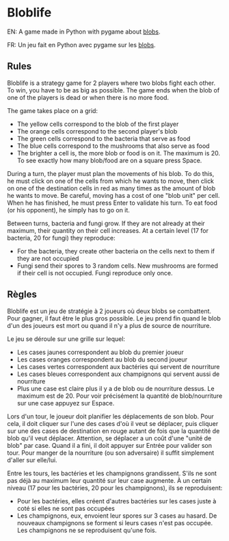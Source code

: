 # Bloblife
EN: A game made in Python with pygame about [blobs](https://en.wikipedia.org/wiki/Physarum_polycephalum).

FR: Un jeu fait en Python avec pygame sur les [blobs](https://en.wikipedia.org/wiki/Physarum_polycephalum).

## Rules
Bloblife is a strategy game for 2 players where two blobs fight each other.
To win, you have to be as big as possible.
The game ends when the blob of one of the players is dead or when there is no more food.

The game takes place on a grid:
- The yellow cells correspond to the blob of the first player
- The orange cells correspond to the second player's blob
- The green cells correspond to the bacteria that serve as food
- The blue cells correspond to the mushrooms that also serve as food
- The brighter a cell is, the more blob or food is on it. The maximum is 20.	To see exactly how many blob/food are on a square press Space.

During a turn, the player must plan the movements of his blob.
To do this, he must click on one of the cells from which he wants to move, then click on one of the destination cells in red as many times as the amount of blob he wants to move.
Be careful, moving has a cost of one "blob unit" per cell.
When he has finished, he must press Enter to validate his turn.
To eat food (or his opponent), he simply has to go on it.

Between turns, bacteria and fungi grow. If they are not already at their maximum, their quantity on their cell increases.
At a certain level (17 for bacteria, 20 for fungi) they reproduce:
- For the bacteria, they create other bacteria on the cells next to them if they are not occupied
- Fungi send their spores to 3 random cells. New mushrooms are formed if their cell is not occupied. Fungi reproduce only once.

## Règles
Bloblife est un jeu de stratégie à 2 joueurs où deux blobs se combattent.
Pour gagner, il faut être le plus gros possible.
Le jeu prend fin quand le blob d'un des joueurs est mort ou quand il n'y a plus de source de nourriture.

Le jeu se déroule sur une grille sur lequel:
- Les cases jaunes correspondent au blob du premier joueur
- Les cases oranges correspondent au blob du second joueur
- Les cases vertes correspondent aux bactéries qui servent de nourriture
- Les cases bleues correspondent aux champignons qui servent aussi de nourriture
- Plus une case est claire plus il y a de blob ou de nourriture dessus. Le maximum est de 20. Pour voir précisément la quantité de blob/nourriture sur une case appuyez sur Espace.

Lors d'un tour, le joueur doit planifier les déplacements de son blob.
Pour cela, il doit cliquer sur l'une des cases d'où il veut se déplacer, puis cliquer sur une des cases de destination en rouge autant de fois que la quantité de blob qu'il veut déplacer.
Attention, se déplacer a un coût d'une "unité de blob" par case.
Quand il a fini, il doit appuyer sur Entrée pour valider son tour.
Pour manger de la nourriture (ou son adversaire) il suffit simplement d'aller sur elle/lui.

Entre les tours, les bactéries et les champignons grandissent. S'ils ne sont pas déjà au maximum leur quantité sur leur case augmente.
À un certain niveau (17 pour les bactéries, 20 pour les champignons), ils se reproduisent:
- Pour les bactéries, elles créent d'autres bactéries sur les cases juste à coté si elles ne sont pas occupées
- Les champignons, eux, envoient leur spores sur 3 cases au hasard. De nouveaux champignons se forment si leurs cases n'est pas occupée. Les champignons ne se reproduisent qu'une fois.

